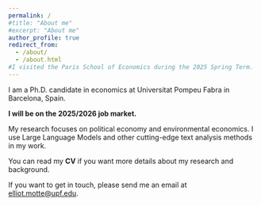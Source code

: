 ```yaml
---
permalink: /
#title: "About me"
#excerpt: "About me"
author_profile: true
redirect_from: 
  - /about/
  - /about.html
#I visited the Paris School of Economics during the 2025 Spring Term.
---
```




I am a Ph.D. candidate in economics at Universitat Pompeu Fabra in Barcelona, Spain.

<b>I will be on the 2025/2026 job market.</b>

My research focuses on political economy and environmental economics. I use Large Language Models and other cutting-edge text analysis methods in my work.

You can read my <a href="https://raw.githubusercontent.com/Elliot-Motte/Elliot-Motte.github.io/master/files/CV_Elliot_Motte.pdf" download style="text-decoration: none;"><b>CV</b></a> if you want more details about my research and background.

If you want to get in touch, please send me an email at [elliot.motte@upf.edu](mailto:elliot.motte@upf.edu).
